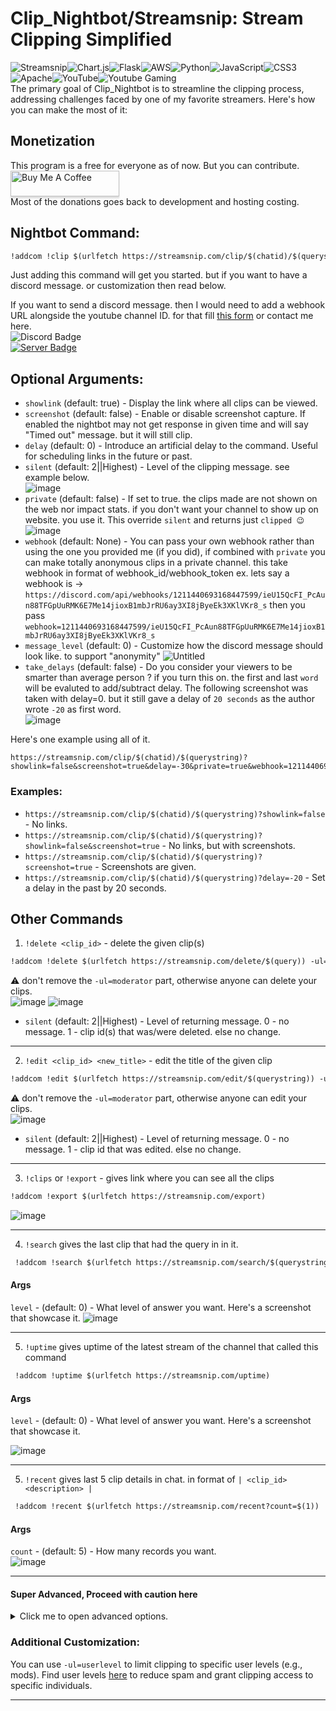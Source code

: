 # Clip_Nightbot/Streamsnip: Stream Clipping Simplified
![Streamsnip](https://cronitor.io/badges/l4zGl5/production/rOa5oshJWmlCgt3t1OQ4Yh5xXGc.svg)![Chart.js](https://img.shields.io/badge/chart.js-F5788D.svg?style=Flat&logo=chart.js&logoColor=white)![Flask](https://img.shields.io/badge/flask-%23000.svg?style=Flat&logo=flask&logoColor=white)![AWS](https://img.shields.io/badge/AWS-%23FF9900.svg?style=Flat&logo=amazon-aws&logoColor=white)![Python](https://img.shields.io/badge/python-3670A0?style=Flat&logo=python&logoColor=ffdd54)![JavaScript](https://img.shields.io/badge/javascript-%23323330.svg?style=Flat&logo=javascript&logoColor=%23F7DF1E)![CSS3](https://img.shields.io/badge/css3-%231572B6.svg?style=Flat&logo=css3&logoColor=white)![Apache](https://img.shields.io/badge/apache-%23D42029.svg?style=Flat&logo=apache&logoColor=white)![YouTube](https://img.shields.io/badge/YouTube-%23FF0000.svg?style=Flat&logo=YouTube&logoColor=white)![Youtube Gaming](https://img.shields.io/badge/Youtube%20Gaming-FF0000?style=Flat&logo=Youtubegaming&logoColor=white)</br>
The primary goal of Clip_Nightbot is to streamline the clipping process, addressing challenges faced by one of my favorite streamers. Here's how you can make the most of it:
## Monetization
This program is a free for everyone as of now. But you can contribute. </br>
<a href="https://surajbhari.stck.me" target="_blank"><img src="https://www.buymeacoffee.com/assets/img/custom_images/orange_img.png" alt="Buy Me A Coffee" style="height: 41px !important;width: 174px !important;box-shadow: 0px 3px 2px 0px rgba(190, 190, 190, 0.5) !important;-webkit-box-shadow: 0px 3px 2px 0px rgba(190, 190, 190, 0.5) !important;" ></a> </br>
Most of the donations goes back to development and hosting costing. 
## Nightbot Command:

```markdown
!addcom !clip $(urlfetch https://streamsnip.com/clip/$(chatid)/$(querystring))
```
Just adding this command will get you started. but if you want to have a discord message. or customization then read below.

If you want to send a discord message. then I would need to add a webhook URL alongside the youtube channel ID. for that fill [this form](https://forms.gle/NgF67HBR69CxAcvJ8) or contact me here.<br>
![Discord Badge](https://dcbadge.vercel.app/api/shield/408994955147870208) </br>
[![Server Badge](https://dcbadge.vercel.app/api/server/2XVBWK99Vy)](https://discord.gg/2XVBWK99Vy)


## Optional Arguments:

- `showlink` (default: true) - Display the link where all clips can be viewed.
- `screenshot` (default: false) - Enable or disable screenshot capture. If enabled the nightbot may not get response in given time and will say "Timed out" message. but it will still clip.
- `delay` (default: 0) - Introduce an artificial delay to the command. Useful for scheduling links in the future or past.
- `silent` (default: 2||Highest) - Level of the clipping message. see example below. </br> 
  ![image](https://github.com/SurajBhari/clip_nightbot/assets/45149585/f4e0bffa-1759-491a-ada9-c1ca4a55240b)
- `private` (default: false) - If set to true. the clips made are not shown on the web nor impact stats. if you don't want your channel to show up on website. you use it. This override `silent` and returns just ​​`clipped 😉` </br>
  ![image](https://github.com/SurajBhari/clip_nightbot/assets/45149585/42c6744e-f3d1-4335-822c-3c3713ac4ab4)
- `webhook` (default: None) - You can pass your own webhook rather than using the one you provided me (if you did), if combined with `private` you can make totally anonymous clips in a private channel.
  this take webhook in format of webhook_id/webhook_token
  ex. lets say a webhook is -> `https://discord.com/api/webhooks/1211440693168447599/ieU15QcFI_PcAun88TFGpUuRMK6E7Me14jioxB1mbJrRU6ay3XI8jByeEk3XKlVKr8_s` then you pass `webhook=1211440693168447599/ieU15QcFI_PcAun88TFGpUuRMK6E7Me14jioxB1mbJrRU6ay3XI8jByeEk3XKlVKr8_s`
- `message_level` (default: 0) - Customize how the discord message should look like. to support "anonymity"
  ![Untitled](https://github.com/SurajBhari/clip_nightbot/assets/45149585/614c15d8-d3d1-4765-ad7f-ee0a48965730)
- `take_delays` (default: false) - Do you consider your viewers to be smarter than average person ? if you turn this on. the first and last `word` will be evaluted to add/subtract delay.
  The following screenshot was taken with delay=0. but it still gave a delay of `20 seconds` as the author wrote `-20` as first word.  
  ![image](https://github.com/SurajBhari/clip_nightbot/assets/45149585/361dac19-192a-4a75-aa8f-0d94a480790d)


Here's one example using all of it.
```
https://streamsnip.com/clip/$(chatid)/$(querystring)?showlink=false&screenshot=true&delay=-30&private=true&webhook=1211440693168447599/ieU15QcFI_PcAun88TFGpUuRMK6E7Me14jioxB1mbJrRU6ay3XI8jByeEk3XKlVKr8_s&message_level=3&take_delays=true
```

### Examples:
- `https://streamsnip.com/clip/$(chatid)/$(querystring)?showlink=false` - No links.
- `https://streamsnip.com/clip/$(chatid)/$(querystring)?showlink=false&screenshot=true` - No links, but with screenshots.
- `https://streamsnip.com/clip/$(chatid)/$(querystring)?screenshot=true` - Screenshots are given.
- `https://streamsnip.com/clip/$(chatid)/$(querystring)?delay=-20` - Set a delay in the past by 20 seconds.

## Other Commands
1. `!delete <clip_id>` - delete the given clip(s)
```markdown
!addcom !delete $(urlfetch https://streamsnip.com/delete/$(query)) -ul=moderator
```
⚠️ don't remove the `-ul=moderator` part, otherwise anyone can delete your clips. </br>
![image](https://github.com/SurajBhari/clip_nightbot/assets/45149585/35d174c8-5f3f-4bb8-a6f7-15fc59ee0c43) ![image](https://github.com/SurajBhari/clip_nightbot/assets/45149585/8dfd74c8-9f11-44ad-91b3-596166c1d8af)
 </br>
  - `silent` (default: 2||Highest) - Level of returning message. 0 - no message. 1 - clip id(s) that was/were deleted. else no change.
---
2. `!edit <clip_id> <new_title>` - edit the title of the given clip
```markdown
!addcom !edit $(urlfetch https://streamsnip.com/edit/$(querystring)) -ul=moderator
```
⚠️ don't remove the `-ul=moderator` part, otherwise anyone can edit your clips. </br>
![image](https://github.com/SurajBhari/clip_nightbot/assets/45149585/f76e4bc6-dc20-4fa1-b58a-e237b4f7ba8f) </br>
  - `silent` (default: 2||Highest) - Level of returning message. 0 - no message. 1 - clip id that was edited. else no change.
---
3. `!clips` or `!export` - gives link where you can see all the clips 
```markdown
!addcom !export $(urlfetch https://streamsnip.com/export)
```
![image](https://github.com/SurajBhari/clip_nightbot/assets/45149585/7d72988e-0ab0-46a1-b7cb-0183e542eb2d)

---
4. `!search` gives the last clip that had the query in in it.
```markdown
 !addcom !search $(urlfetch https://streamsnip.com/search/$(querystring))
```
  #### Args
  `level` - (default: 0) - What level of answer you want. Here's a screenshot that showcase it. 
  ![image](https://github.com/SurajBhari/clip_nightbot/assets/45149585/a7601ed3-265c-427a-b749-30d70216ce2a)


---
5. `!uptime` gives uptime of the latest stream of the channel that called this command
```markdown
 !addcom !uptime $(urlfetch https://streamsnip.com/uptime)
```
  #### Args
  `level` - (default: 0) - What level of answer you want. Here's a screenshot that showcase it. 
   
  ![image](https://github.com/SurajBhari/clip_nightbot/assets/45149585/cf174b02-f95b-45b6-a1fb-b28675da8715) 
   
  --- 

5. `!recent` gives last 5 clip details in chat. in format of `| <clip_id> <description> |` 
```markdown
 !addcom !recent $(urlfetch https://streamsnip.com/recent?count=$(1))
```
  #### Args
  `count` - (default: 5) - How many records you want.  
  ![image](https://github.com/SurajBhari/clip_nightbot/assets/45149585/40c3cec9-4e19-49c5-b077-96218ced2eb3)
  
  --- 
  
#### Super Advanced, Proceed with caution here
<details>
  <summary>Click me to open advanced options.</summary>
  
  Idea from [here](https://community.nightdev.com/t/clip-command-then-have-lastclip-automatically-update/35360), You can combine !search command to give out timestamp to particular events in the stream </br>
  A combo can look like this 
  ```
  !addcom !clipkill $(urlfetch https://streamsnip.com/clip/$(chatid)/kill-automated)
  !addcom !lastkill $(urlfetch https://streamsnip.com/search/kill-automated)
  ```
  Want more advanced ? here </br>
  There is one more endpoint named `/searchx/<clip-desc>` that returns JSON of the clip with that clip-desc.</br>
  THIS IS JUST 1 EXAMPLE. SKY IS THE LIMIT HERE
  ```
  !addcom !lastkilltime $(eval clip=$(urlfetch json https://streamsnip.com/searchx/kill-automated); clip['hms'])
  ```
  returning data looks something like this </br>
  ![carbon (3)](https://github.com/SurajBhari/clip_nightbot/assets/45149585/f7709890-6959-4a25-8a6d-292c9d20e10b)
  
     
  7. `!streaminfo`  this gives streaminfo in JSON format that you can use to do some other stuff.
     data looks something like this.
     ![carbon](https://github.com/SurajBhari/clip_nightbot/assets/45149585/811ec86a-9d69-4cc3-bde5-2d2cc66bd5ac)
     
     Route is at `/stream_info`
     ```markdown
     !addcom !myid $(eval info=$(urlfetch json https://streamsnip.com/stream_info); info['author_id'])
     ```
</details>

### Additional Customization:

You can use `-ul=userlevel` to limit clipping to specific user levels (e.g., mods). Find user levels [here](https://docs.nightbot.tv/commands/commands#advanced-usage) to reduce spam and grant clipping access to specific individuals.  </br>

---
